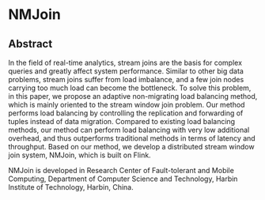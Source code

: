 # NMJoin
## Abstract
In the field of real-time analytics, stream joins are the basis for complex queries and greatly affect system performance. 
Similar to other big data problems, stream joins suffer from load imbalance, and a few join nodes carrying too much load can become the bottleneck.
To solve this problem, in this paper, we propose an adaptive non-migrating load balancing method, which is mainly oriented to the stream window join problem. 
Our method performs load balancing by controlling the replication and forwarding of tuples instead of data migration.
Compared to existing load balancing methods, our method can perform load balancing with very low additional overhead,  and thus outperforms traditional methods in terms of latency and throughput. 
Based on our method, we develop a distributed stream window join system, NMJoin, which is built on Flink. 


NMJoin is developed in Research Center of Fault-tolerant and Mobile Computing, Department of Computer Science and Technology, Harbin Institute of Technology, Harbin, China.

